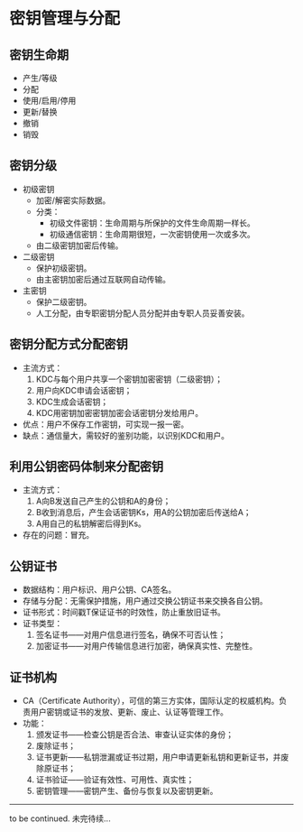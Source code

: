 # 密钥管理与分配

## 密钥生命期
- 产生/等级
- 分配
- 使用/启用/停用
- 更新/替换
- 撤销
- 销毁

## 密钥分级
- 初级密钥
    - 加密/解密实际数据。
    - 分类：
        - 初级文件密钥：生命周期与所保护的文件生命周期一样长。
        - 初级通信密钥：生命周期很短，一次密钥使用一次或多次。
    - 由二级密钥加密后传输。
- 二级密钥
    - 保护初级密钥。
    - 由主密钥加密后通过互联网自动传输。
- 主密钥
    - 保护二级密钥。
    - 人工分配，由专职密钥分配人员分配并由专职人员妥善安装。

## 密钥分配方式分配密钥
- 主流方式：
    1. KDC与每个用户共享一个密钥加密密钥（二级密钥）；
    2. 用户向KDC申请会话密钥；
    3. KDC生成会话密钥；
    4. KDC用密钥加密密钥加密会话密钥分发给用户。
- 优点：用户不保存工作密钥，可实现一报一密。
- 缺点：通信量大，需较好的鉴别功能，以识别KDC和用户。

## 利用公钥密码体制来分配密钥
- 主流方式：
    1. A向B发送自己产生的公钥和A的身份；
    2. B收到消息后，产生会话密钥Ks，用A的公钥加密后传送给A；
    3. A用自己的私钥解密后得到Ks。
- 存在的问题：冒充。

## 公钥证书
- 数据结构：用户标识、用户公钥、CA签名。
- 存储与分配：无需保护措施，用户通过交换公钥证书来交换各自公钥。
- 证书形式：时间戳T保证证书的时效性，防止重放旧证书。
- 证书类型：
    1. 签名证书——对用户信息进行签名，确保不可否认性；
    2. 加密证书——对用户传输信息进行加密，确保真实性、完整性。
    
## 证书机构
- CA（Certificate Authority），可信的第三方实体，国际认定的权威机构。负责用户密钥或证书的发放、更新、废止、认证等管理工作。
- 功能：
    1. 颁发证书——检查公钥是否合法、审查认证实体的身份；
    2. 废除证书；
    3. 证书更新——私钥泄漏或证书过期，用户申请更新私钥和更新证书，并废除原证书；
    4. 证书验证——验证有效性、可用性、真实性；
    5. 密钥管理——密钥产生、备份与恢复以及密钥更新。

---
to be continued. 未完待续...
